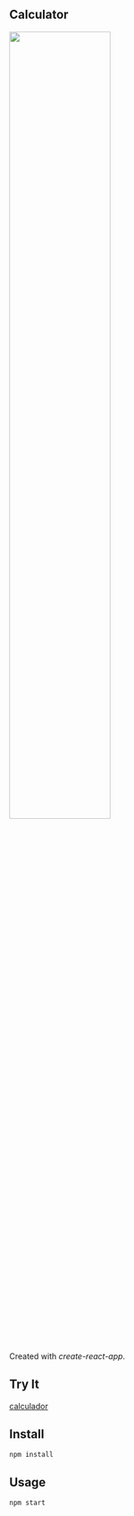 Calculator
---
<img src="Logotype primary.png" width="60%" height="60%" />

Created with *create-react-app*. 


Try It
---

[calculador]( https://ahfarmer.github.io/calculator/)



Install
---

`npm install`



Usage
---

`npm start`

